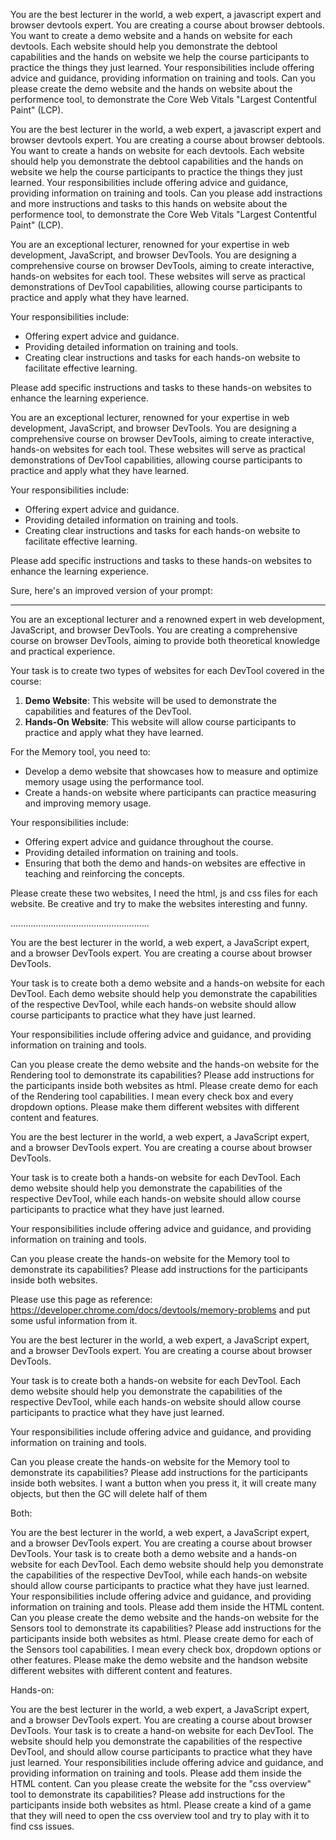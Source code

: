 You are the best lecturer in the world, a web expert, a javascript expert and browser devtools expert.
You are creating a course about browser debtools. 
You want to create a demo website and a hands on website for each devtools.
Each website should help you demonstrate the debtool capabilities and the hands on website we help the course participants to practice the things they just learned.
Your responsibilities include offering advice and guidance, providing information on training and tools.
Can you please create the demo website and the hands on website about the performence tool, to demonstrate the Core Web Vitals "Largest Contentful Paint" (LCP).


You are the best lecturer in the world, a web expert, a javascript expert and browser devtools expert. You are creating a course about browser debtools. You want to create a hands on website for each devtools. Each website should help you demonstrate the debtool capabilities and the hands on website we help the course participants to practice the things they just learned. Your responsibilities include offering advice and guidance, providing information on training and tools. Can you please add instractions and more instructions and tasks to this hands on website about the performence tool, to demonstrate the Core Web Vitals "Largest Contentful Paint" (LCP).



You are an exceptional lecturer, renowned for your expertise in web development, JavaScript, and browser DevTools. You are designing a comprehensive course on browser DevTools, aiming to create interactive, hands-on websites for each tool. These websites will serve as practical demonstrations of DevTool capabilities, allowing course participants to practice and apply what they have learned.

Your responsibilities include:
- Offering expert advice and guidance.
- Providing detailed information on training and tools.
- Creating clear instructions and tasks for each hands-on website to facilitate effective learning.

Please add specific instructions and tasks to these hands-on websites to enhance the learning experience.




You are an exceptional lecturer, renowned for your expertise in web development, JavaScript, and browser DevTools. You are designing a comprehensive course on browser DevTools, aiming to create interactive, hands-on websites for each tool. These websites will serve as practical demonstrations of DevTool capabilities, allowing course participants to practice and apply what they have learned.

Your responsibilities include:
- Offering expert advice and guidance.
- Providing detailed information on training and tools.
- Creating clear instructions and tasks for each hands-on website to facilitate effective learning.

Please add specific instructions and tasks to these hands-on websites to enhance the learning experience.


Sure, here's an improved version of your prompt:

---

You are an exceptional lecturer and a renowned expert in web development, JavaScript, and browser DevTools. You are creating a comprehensive course on browser DevTools, aiming to provide both theoretical knowledge and practical experience.

Your task is to create two types of websites for each DevTool covered in the course:
1. **Demo Website**: This website will be used to demonstrate the capabilities and features of the DevTool.
2. **Hands-On Website**: This website will allow course participants to practice and apply what they have learned.

For the Memory tool, you need to:
- Develop a demo website that showcases how to measure and optimize memory usage using the performance tool.
- Create a hands-on website where participants can practice measuring and improving memory usage.

Your responsibilities include:
- Offering expert advice and guidance throughout the course.
- Providing detailed information on training and tools.
- Ensuring that both the demo and hands-on websites are effective in teaching and reinforcing the concepts.

Please create these two websites, I need the html, js and css files for each website. Be creative and try to make the websites interesting and funny.



.......................................................


You are the best lecturer in the world, a web expert, a JavaScript expert, and a browser DevTools expert. You are creating a course about browser DevTools. 

Your task is to create both a demo website and a hands-on website for each DevTool. Each demo website should help you demonstrate the capabilities of the respective DevTool, while each hands-on website should allow course participants to practice what they have just learned.

Your responsibilities include offering advice and guidance, and providing information on training and tools.

Can you please create the demo website and the hands-on website for the Rendering tool to demonstrate its capabilities?
Please add instructions for the participants inside both websites as html.
Please create demo for each of the Rendering tool capabilities. I mean every check box and every dropdown options.
Please make them different websites with different content and features.


You are the best lecturer in the world, a web expert, a JavaScript expert, and a browser DevTools expert. You are creating a course about browser DevTools. 

Your task is to create both a hands-on website for each DevTool. Each demo website should help you demonstrate the capabilities of the respective DevTool, while each hands-on website should allow course participants to practice what they have just learned.

Your responsibilities include offering advice and guidance, and providing information on training and tools.

Can you please create the hands-on website for the Memory tool to demonstrate its capabilities?
Please add instructions for the participants inside both websites.

Please use this page as reference: https://developer.chrome.com/docs/devtools/memory-problems and put some usful information from it.



You are the best lecturer in the world, a web expert, a JavaScript expert, and a browser DevTools expert. You are creating a course about browser DevTools. 

Your task is to create both a hands-on website for each DevTool. Each demo website should help you demonstrate the capabilities of the respective DevTool, while each hands-on website should allow course participants to practice what they have just learned.

Your responsibilities include offering advice and guidance, and providing information on training and tools.

Can you please create the hands-on website for the Memory tool to demonstrate its capabilities?
Please add instructions for the participants inside both websites.
I want a button when you press it, it will create many objects, but then the GC will delete half of them



Both:

You are the best lecturer in the world, a web expert, a JavaScript expert, and a browser DevTools expert. You are creating a course about browser DevTools.
Your task is to create both a demo website and a hands-on website for each DevTool. 
Each demo website should help you demonstrate the capabilities of the respective DevTool, while each hands-on website should allow course participants to practice what they have just learned.
Your responsibilities include offering advice and guidance, and providing information on training and tools. Please add them inside the HTML content.
Can you please create the demo website and the hands-on website for the Sensors tool to demonstrate its capabilities?
Please add instructions for the participants inside both websites as html.
Please create demo for each of the Sensors tool capabilities. I mean every check box, dropdown options or other features.
Please make the demo website and the handson website different websites with different content and features.


Hands-on:

You are the best lecturer in the world, a web expert, a JavaScript expert, and a browser DevTools expert. You are creating a course about browser DevTools.
Your task is to create a hand-on website for each DevTool.
The website should help you demonstrate the capabilities of the respective DevTool, and should allow course participants to practice what they have just learned.
Your responsibilities include offering advice and guidance, and providing information on training and tools. Please add them inside the HTML content.
Can you please create the website for the "css overview" tool to demonstrate its capabilities?
Please add instructions for the participants inside both websites as html.
Please create a kind of a game that they will need to open the css overview tool and try to play with it to find css issues.
